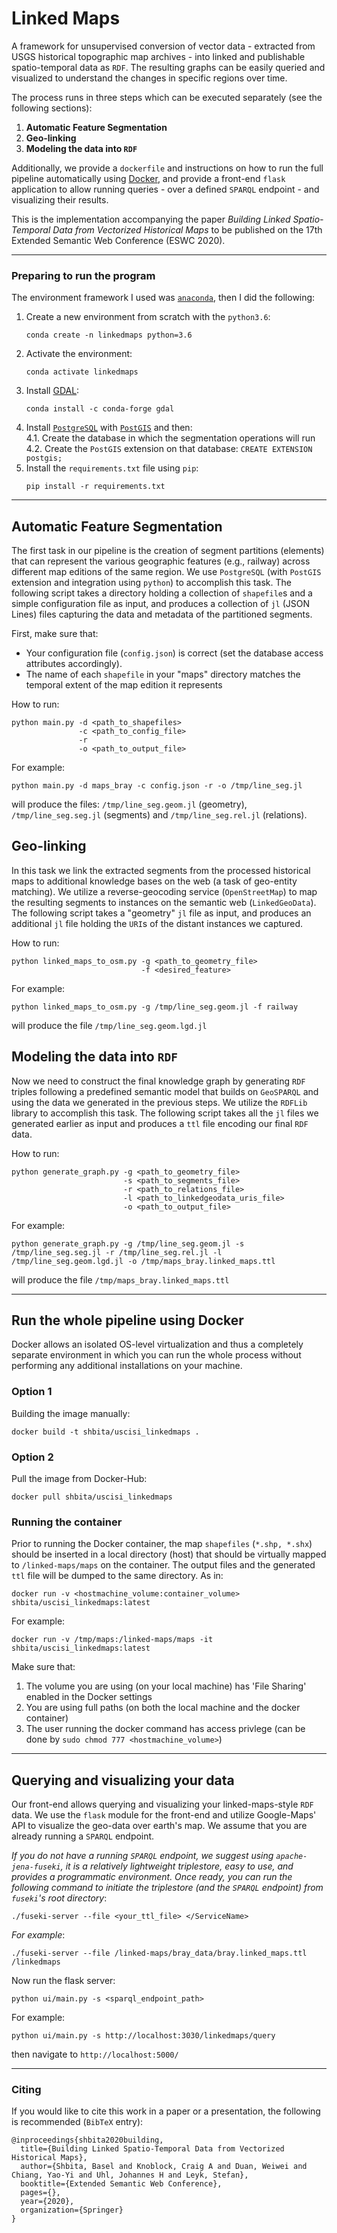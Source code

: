 # Linked Maps

A framework for unsupervised conversion of vector data - extracted from USGS historical topographic map archives - into linked and publishable spatio-temporal data as `RDF`. The resulting graphs can be easily queried and visualized to understand the changes in specific regions over time.

The process runs in three steps which can be executed separately (see the following sections):
1. __Automatic Feature Segmentation__
2. __Geo-linking__
3. __Modeling the data into `RDF`__

Additionally, we provide a `dockerfile` and instructions on how to run the full pipeline automatically using [Docker](https://www.docker.com/), and provide a front-end `flask` application to allow running queries - over a defined `SPARQL` endpoint - and visualizing their results.

This is the implementation accompanying the paper _Building Linked Spatio-Temporal Data from Vectorized Historical Maps_ to be published on the 17th Extended Semantic Web Conference (ESWC 2020).

------------------

### Preparing to run the program

The environment framework I used was [`anaconda`](https://www.anaconda.com/distribution/), then I did the following:

1. Create a new environment from scratch with the `python3.6`:
   ```
   conda create -n linkedmaps python=3.6
   ```
2. Activate the environment:
   ```
   conda activate linkedmaps
   ```
3. Install [GDAL](https://gdal.org/):
   ```
   conda install -c conda-forge gdal
   ```
4. Install [`PostgreSQL`](https://www.postgresql.org/) with [`PostGIS`](https://postgis.net/) and then:<br />
    4.1. Create the database in which the segmentation operations will run<br />
    4.2. Create the `PostGIS` extension on that database: `CREATE EXTENSION postgis;`
5. Install the `requirements.txt` file using `pip`:
   ```
   pip install -r requirements.txt
   ```

------------------

## Automatic Feature Segmentation

The first task in our pipeline is the creation of segment partitions (elements) that can represent the various geographic features (e.g., railway) across different map editions of the same region. We use `PostgreSQL` (with `PostGIS` extension and integration using `python`) to accomplish this task. The following script takes a directory holding a collection of `shapefile`s and a simple configuration file as input, and produces a collection of `jl` (JSON Lines) files capturing the data and metadata of the partitioned segments.

First, make sure that:
* Your configuration file (`config.json`) is correct (set the database access attributes accordingly).
* The name of each `shapefile` in your "maps" directory matches the temporal extent of the map edition it represents

How to run:
```
python main.py -d <path_to_shapefiles>
               -c <path_to_config_file>
               -r
               -o <path_to_output_file>
```
For example:
```
python main.py -d maps_bray -c config.json -r -o /tmp/line_seg.jl
```
will produce the files: `/tmp/line_seg.geom.jl` (geometry), `/tmp/line_seg.seg.jl` (segments) and `/tmp/line_seg.rel.jl` (relations).


## Geo-linking

In this task we link the extracted segments from the processed historical maps to additional knowledge bases on the web (a task of geo-entity matching). We utilize a reverse-geocoding service (`OpenStreetMap`) to map the resulting segments to instances on the semantic web (`LinkedGeoData`). The following script takes a "geometry" `jl` file as input, and produces an additional `jl` file holding the `URI`s of the distant instances we captured.

How to run:
```
python linked_maps_to_osm.py -g <path_to_geometry_file>
                             -f <desired_feature>
```
For example:
```
python linked_maps_to_osm.py -g /tmp/line_seg.geom.jl -f railway
```
will produce the file `/tmp/line_seg.geom.lgd.jl`


## Modeling the data into `RDF`

Now we need to construct the final knowledge graph by generating `RDF` triples following a predefined semantic model that builds on `GeoSPARQL` and using the data we generated in the previous steps. We utilize the `RDFLib` library to accomplish this task. The following script takes all the `jl` files we generated earlier as input and produces a `ttl` file encoding our final `RDF` data.


How to run:
```
python generate_graph.py -g <path_to_geometry_file>
                         -s <path_to_segments_file>
                         -r <path_to_relations_file>
                         -l <path_to_linkedgeodata_uris_file>
                         -o <path_to_output_file>
```
For example:
```
python generate_graph.py -g /tmp/line_seg.geom.jl -s /tmp/line_seg.seg.jl -r /tmp/line_seg.rel.jl -l /tmp/line_seg.geom.lgd.jl -o /tmp/maps_bray.linked_maps.ttl
```
will produce the file `/tmp/maps_bray.linked_maps.ttl`

------------------

## Run the whole pipeline using Docker

Docker allows an isolated OS-level virtualization and thus a completely separate environment in which you can run the whole process without performing any additional installations on your machine.

### Option 1
Building the image manually:
```
docker build -t shbita/uscisi_linkedmaps .
```

### Option 2
Pull the image from Docker-Hub:
```
docker pull shbita/uscisi_linkedmaps
```

### Running the container
Prior to running the Docker container, the map `shapefiles` (`*.shp, *.shx`) should be inserted in a local directory (host) that should be virtually mapped to `/linked-maps/maps` on the container. The output files and the generated `ttl` file will be dumped to the same directory. As in:
```
docker run -v <hostmachine_volume:container_volume> shbita/uscisi_linkedmaps:latest
```
For example:
```
docker run -v /tmp/maps:/linked-maps/maps -it shbita/uscisi_linkedmaps:latest
```
Make sure that:
1. The volume you are using (on your local machine) has 'File Sharing' enabled in the Docker settings
2. You are using full paths (on both the local machine and the docker container)
3. The user running the docker command has access privlege (can be done by `sudo chmod 777 <hostmachine_volume>`)

------------------

## Querying and visualizing your data

Our front-end allows querying and visualizing your linked-maps-style `RDF` data.
We use the `flask` module for the front-end and utilize Google-Maps' API to visualize the geo-data over earth's map. We assume that you are already running a `SPARQL` endpoint.

_If you do not have a running `SPARQL` endpoint, we suggest using `apache-jena-fuseki`, it is a relatively lightweight triplestore, easy to use, and provides a programmatic environment. Once ready, you can run the following command to initiate the triplestore (and the `SPARQL` endpoint) from `fuseki`'s root directory_:
```
./fuseki-server --file <your_ttl_file> </ServiceName>
```
_For example_:
```
./fuseki-server --file /linked-maps/bray_data/bray.linked_maps.ttl /linkedmaps
```

Now run the flask server:
```
python ui/main.py -s <sparql_endpoint_path>
```
For example:
```
python ui/main.py -s http://localhost:3030/linkedmaps/query
```
then navigate to `http://localhost:5000/`

------------------

### Citing

If you would like to cite this work in a paper or a presentation, the following is recommended (`BibTeX` entry):
```
@inproceedings{shbita2020building,
  title={Building Linked Spatio-Temporal Data from Vectorized Historical Maps},
  author={Shbita, Basel and Knoblock, Craig A and Duan, Weiwei and Chiang, Yao-Yi and Uhl, Johannes H and Leyk, Stefan},
  booktitle={Extended Semantic Web Conference},
  pages={},
  year={2020},
  organization={Springer}
}
```

